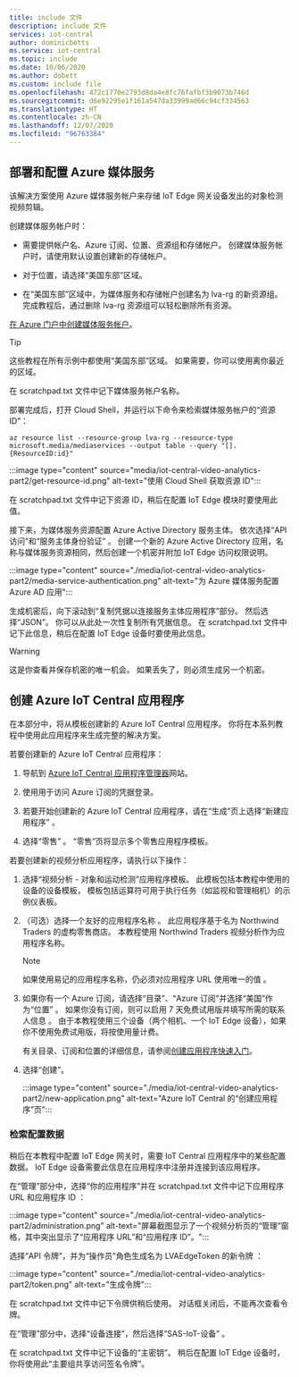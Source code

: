 ```yaml
---
title: include 文件
description: include 文件
services: iot-central
author: dominicbetts
ms.service: iot-central
ms.topic: include
ms.date: 10/06/2020
ms.author: dobett
ms.custom: include file
ms.openlocfilehash: 472c1770e2793d8da4e8fc76fafbf3b9073b746d
ms.sourcegitcommit: d6e92295e1f161a547da33999ad66c94cf334563
ms.translationtype: HT
ms.contentlocale: zh-CN
ms.lasthandoff: 12/07/2020
ms.locfileid: "96763384"
---
```

## <a name="deploy-and-configure-azure-media-services"></a>部署和配置 Azure 媒体服务

该解决方案使用 Azure 媒体服务帐户来存储 IoT Edge 网关设备发出的对象检测视频剪辑。

创建媒体服务帐户时：

- 需要提供帐户名、Azure 订阅、位置、资源组和存储帐户。 创建媒体服务帐户时，请使用默认设置创建新的存储帐户。

- 对于位置，请选择“美国东部”区域。

- 在“美国东部”区域中，为媒体服务和存储帐户创建名为 lva-rg 的新资源组。 完成教程后，通过删除 lva-rg 资源组可以轻松删除所有资源。

[在 Azure 门户中创建媒体服务帐户](https://portal.azure.com/?r=1#create/Microsoft.MediaService)。

> [!TIP]
> 这些教程在所有示例中都使用“美国东部”区域。 如果需要，你可以使用离你最近的区域。

在 scratchpad.txt 文件中记下媒体服务帐户名称。

部署完成后，打开 Cloud Shell，并运行以下命令来检索媒体服务帐户的“资源 ID”：

```azurecli
az resource list --resource-group lva-rg --resource-type microsoft.media/mediaservices --output table --query "[].{ResourceID:id}"
```

:::image type="content" source="media/iot-central-video-analytics-part2/get-resource-id.png" alt-text="使用 Cloud Shell 获取资源 ID":::

在 scratchpad.txt 文件中记下资源 ID，稍后在配置 IoT Edge 模块时要使用此值。

接下来，为媒体服务资源配置 Azure Active Directory 服务主体。 依次选择“API 访问”和“服务主体身份验证” 。 创建一个新的 Azure Active Directory 应用，名称与媒体服务资源相同，然后创建一个机密并附加 IoT Edge 访问权限说明。

:::image type="content" source="./media/iot-central-video-analytics-part2/media-service-authentication.png" alt-text="为 Azure 媒体服务配置 Azure AD 应用":::

生成机密后，向下滚动到“复制凭据以连接服务主体应用程序”部分。 然后选择“JSON”。 你可以从此处一次性复制所有凭据信息。 在 scratchpad.txt 文件中记下此信息，稍后在配置 IoT Edge 设备时要使用此信息。

> [!WARNING]
> 这是你查看并保存机密的唯一机会。 如果丢失了，则必须生成另一个机密。

## <a name="create-the-azure-iot-central-application"></a>创建 Azure IoT Central 应用程序

在本部分中，将从模板创建新的 Azure IoT Central 应用程序。 你将在本系列教程中使用此应用程序来生成完整的解决方案。

若要创建新的 Azure IoT Central 应用程序：

1. 导航到 [Azure IoT Central 应用程序管理器](https://aka.ms/iotcentral)网站。

1. 使用用于访问 Azure 订阅的凭据登录。

1. 若要开始创建新的 Azure IoT Central 应用程序，请在“生成”页上选择“新建应用程序” 。

1. 选择“零售”  。 “零售”页将显示多个零售应用程序模板。

若要创建新的视频分析应用程序，请执行以下操作：

1. 选择“视频分析 - 对象和运动检测”应用程序模板。 此模板包括本教程中使用的设备的设备模板， 模板包括运算符可用于执行任务（如监视和管理相机）的示例仪表板。

1. （可选）选择一个友好的应用程序名称  。 此应用程序基于名为 Northwind Traders 的虚构零售商店。 本教程使用 Northwind Traders 视频分析作为应用程序名称。

    > [!NOTE]
    > 如果使用易记的应用程序名称，仍必须对应用程序 URL 使用唯一的值 。

1. 如果你有一个 Azure 订阅，请选择“目录”、“Azure 订阅”并选择“美国”作为“位置”   。 如果你没有订阅，则可以启用 7 天免费试用版并填写所需的联系人信息  。 由于本教程使用三个设备（两个相机、一个 IoT Edge 设备），如果你不使用免费试用版，将按使用量计费。

    有关目录、订阅和位置的详细信息，请参阅[创建应用程序快速入门](../articles/iot-central/core/quick-deploy-iot-central.md)。

1. 选择“创建”。

    :::image type="content" source="./media/iot-central-video-analytics-part2/new-application.png" alt-text="Azure IoT Central 的“创建应用程序”页":::

### <a name="retrieve-the-configuration-data"></a>检索配置数据

稍后在本教程中配置 IoT Edge 网关时，需要 IoT Central 应用程序中的某些配置数据。 IoT Edge 设备需要此信息在应用程序中注册并连接到该应用程序。

在“管理”部分中，选择“你的应用程序”并在 scratchpad.txt 文件中记下应用程序 URL 和应用程序 ID   ：

:::image type="content" source="./media/iot-central-video-analytics-part2/administration.png" alt-text="屏幕截图显示了一个视频分析页的“管理”窗格，其中突出显示了“应用程序 URL”和“应用程序 ID”。":::

选择“API 令牌”，并为“操作员”角色生成名为 LVAEdgeToken 的新令牌  ：

:::image type="content" source="./media/iot-central-video-analytics-part2/token.png" alt-text="生成令牌":::

在 scratchpad.txt 文件中记下令牌供稍后使用。 对话框关闭后，不能再次查看令牌。

在“管理”部分中，选择“设备连接”，然后选择“SAS-IoT-设备”  。

在 scratchpad.txt 文件中记下设备的“主密钥”。 稍后在配置 IoT Edge 设备时，你将使用此“主要组共享访问签名令牌”。
